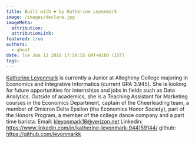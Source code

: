 ```yaml
---
title: Built with ❤️ by Katherine Leyonmark
image: /images/declare.jpg
imageMeta:
  attribution:
  attributionLink:
featured: true
authors:
  - ghost
date: Tue Jun 12 2018 17:50:55 GMT+0100 (IST)
tags:
---
```


[Katherine Leyonmark](https://www.linkedin.com/in/katherine-leyonmark-944159144/) is currently a Junior at Allegheny College majoring in Economics and Integrative Informatics (current GPA 3.945). She is looking for future opportunities for internships and jobs in fields such as Data Analytics. Outside of academics, she is a Teaching Assistant for Marketing courses in the Economics Department, captain of the Cheerleading team, a member of Omicron Delta Epsilon (the Economics Honor Society), part of the Honors Program, a member of the college dance company and a part time barista.
Email: kleyonmark18@verizon.net
Linkedin: https://www.linkedin.com/in/katherine-leyonmark-944159144/
github: https://github.com/leyonmarkk
